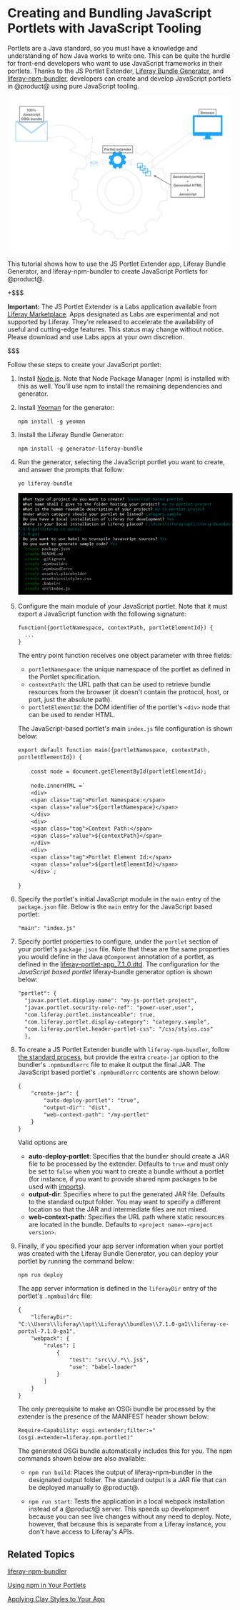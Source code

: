 # Creating and Bundling JavaScript Portlets with JavaScript Tooling [](id=creating-and-bundling-javascript-portlets-with-javascript-tooling)

Portlets are a Java standard, so you must have a knowledge and understanding of
how Java works to write one. This can be quite the hurdle for front-end
developers who want to use JavaScript frameworks in their portlets. Thanks to 
the JS Portlet Extender, 
[Liferay Bundle Generator](https://www.npmjs.com/package/generator-liferay-bundle), 
and 
[liferay-npm-bundler](/develop/reference/-/knowledge_base/7-1/liferay-npm-bundler), 
developers can create and develop JavaScript portlets in @product@ using pure 
JavaScript tooling. 

![Figure 1: The JS Portlet Extender lets you use pure JavaScript tooling to write portlets.](../../images/extender-lifecycle.png)

This tutorial shows how to use the JS Portlet Extender app, Liferay Bundle 
Generator, and liferay-npm-bundler to create JavaScript Portlets for @product@. 

+$$$

**Important:** The JS Portlet Extender is a Labs application available from 
[Liferay Marketplace](http://www.liferay.com/marketplace). 
Apps designated as Labs are experimental and not supported by Liferay. They're 
released to accelerate the availability of useful and cutting-edge features. 
This status may change without notice. Please download and use Labs apps at your 
own discretion.

$$$

Follow these steps to create your JavaScript portlet:

1.  Install 
    [Node.js](http://nodejs.org/). 
    Note that Node Package Manager (npm) is installed with this as well. You’ll 
    use npm to install the remaining dependencies and generator.

2.  Install [Yeoman](http://yeoman.io/) for the generator:

        npm install -g yeoman

3.  Install the Liferay Bundle Generator:

        npm install -g generator-liferay-bundle

4.  Run the generator, selecting the JavaScript portlet you want to create, and 
    answer the prompts that follow:

        yo liferay-bundle

    ![Figure 2: The liferay-bundle generator prompts you for portlet options.](../../images/liferay-bundle-generator-prompts.png)

5.  Configure the main module of your JavaScript portlet. Note that it must 
    export a JavaScript function with the following signature:

        function({portletNamespace, contextPath, portletElementId}) {
          ...
        }

    The entry point function receives one object parameter with three fields:

    - `portletNamespace`: the unique namespace of the portlet as defined in 
    the Portlet specification.
    - `contextPath`: the URL path that can be used to retrieve bundle 
    resources from the browser (it doesn't contain the protocol, host, or port, 
    just the absolute path).
    - `portletElementId`: the DOM identifier of the portlet's `<div>` node 
    that can be used to render HTML.

    The JavaScript-based portlet's main `index.js` file configuration is shown 
    below:
    
        export default function main({portletNamespace, contextPath, 
        portletElementId}) {
            
            const node = document.getElementById(portletElementId);
            
            node.innerHTML =`
            <div>
            <span class="tag">Porlet Namespace:</span>
            <span class="value">${portletNamespace}</span>
            </div>
            <div>
            <span class="tag">Context Path:</span>
            <span class="value">${contextPath}</span>
            </div>
            <div>
            <span class="tag">Portlet Element Id:</span>
            <span class="value">${portletElementId}</span>
            </div>`;
            
        }

6.  Specify the portlet's initial JavaScript module in the `main` entry of the
    `package.json` file. Below is the `main` entry for the 
    JavaScript based portlet:
    
        "main": "index.js"

7.  Specify portlet properties to configure, under the `portlet` section of
    your portlet's `package.json` file. Note that these are the same properties
    you would define in the Java `@Component` annotation of a portlet, as
    defined in the
    [liferay-portlet-app_7_1_0.dtd](@platform-ref@/7.1-latest/definitions/liferay-portlet-app_7_1_0.dtd.html). 
    The configuration for the *JavaScript based portlet* liferay-bundle 
    generator option is shown below:

        "portlet": {
          "javax.portlet.display-name": "my-js-portlet-project",
          "javax.portlet.security-role-ref": "power-user,user",
          "com.liferay.portlet.instanceable": true,
          "com.liferay.portlet.display-category": "category.sample",
          "com.liferay.portlet.header-portlet-css": "/css/styles.css"
          },

8.  To create a JS Portlet Extender bundle with `liferay-npm-bundler`, follow 
    [the standard process](/develop/reference/-/knowledge_base/7-1/configuring-liferay-npm-bundler), 
    but provide the extra `create-jar` option to the bundler's `.npmbundlerrc` 
    file to make it output the final JAR. The JavaScript based portlet's 
    `.npmbundlerrc` contents are shown below:

        {
            "create-jar": {
                "auto-deploy-portlet": "true",
                "output-dir": "dist",
                "web-context-path": "/my-portlet"
            }
        }

    Valid options are

    - **auto-deploy-portlet**: Specifies that the bundler should create a JAR 
    file to be processed by the extender. Defaults to `true` and must only 
    be set to `false` when you want to create a bundle without a portlet 
    (for instance, if you want to provide shared npm packages to be used with 
      [imports](/develop/reference/-/knowledge_base/7-1/changes-between-liferay-npm-bundler-1x-and-2x#manually-deduplicating-through-importing)).
    - **output-dir**: Specifies where to put the generated JAR file. Defaults to 
    the standard output folder. You may want to specify a different location so 
    that the JAR and intermediate files are not mixed.
    - **web-context-path**: Specifies the URL path where static resources are 
    located in the bundle. Defaults to `<project name>-<project version>`. 

9.  Finally, if you specified your app server information when your portlet was 
    created with the Liferay Bundle Generator, you can deploy your portlet by 
    running the command below:

        npm run deploy

    The app server information is defined in the `liferayDir` entry of the 
    portlet's `.npmbuildrc` file:
    
        {
        	"liferayDir": "C:\\Users\\liferay\\opt\\Liferay\\bundles\\7.1.0-ga1\\liferay-ce-portal-7.1.0-ga1",
        	"webpack": {
        		"rules": [
        			{
        				"test": "src\\/.*\\.js$",
        				"use": "babel-loader"
        			}
        		]
        	}
        }

    The only prerequisite to make an OSGi bundle be processed by the extender is 
    the presence of the MANIFEST header shown below:
    
        Require-Capability: osgi.extender;filter:="(osgi.extender=liferay.npm.portlet)"
        
    The generated OSGi bundle automatically includes this for you. The npm 
    commands shown below are also available:
    
    - `npm run build`: Places the output of liferay-npm-bundler in the 
    designated output folder. The standard output is a JAR file that can be
    deployed manually to @product@.
    
    - `npm run start`: Tests the application in a local webpack 
    installation instead of a @product@ server. This speeds up development 
    because you can see live changes without any need to deploy. Note, however, 
    that because this is separate from a Liferay instance, you don't have access 
    to Liferay's APIs. 

## Related Topics [](id=related-topics)

[liferay-npm-bundler](/develop/reference/-/knowledge_base/7-1/liferay-npm-bundler)

[Using npm in Your Portlets](/develop/tutorials/-/knowledge_base/7-1/using-npm-in-your-portlets)

[Applying Clay Styles to Your App](/develop/tutorials/-/knowledge_base/7-1/applying-clay-styles-to-your-app)
